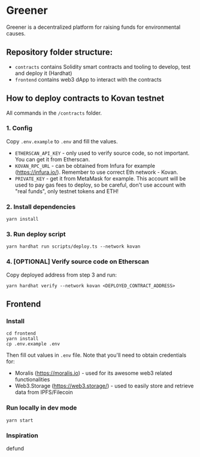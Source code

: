 <h1>Greener</h1>

Greener is a decentralized platform for raising funds for environmental causes. 


## Repository folder structure:
- `contracts` contains Solidity smart contracts and tooling to develop, test and deploy it (Hardhat)
- `frontend` contains web3 dApp to interact with the contracts


## How to deploy contracts to Kovan testnet

All commands in the `/contracts` folder. 

### 1. Config
Copy `.env.example` to `.env` and fill the values.

- `ETHERSCAN_API_KEY` - only used to verify source code, so not important. You can get it from Etherscan.  
- `KOVAN_RPC_URL` - can be obtained from Infura for example (https://infura.io/). Remember to use correct Eth network - Kovan.  
- `PRIVATE_KEY` - get it from MetaMask for example. This account will be used to pay gas fees to deploy, so be careful, don't use account with "real funds", only testnet tokens and ETH!

### 2. Install dependencies

```shell
yarn install
```

### 3. Run deploy script

```shell
yarn hardhat run scripts/deploy.ts --network kovan
```

### 4. [OPTIONAL] Verify source code on Etherscan

Copy deployed address from step 3 and run:

```shell
yarn hardhat verify --network kovan <DEPLOYED_CONTRACT_ADDRESS>
```

## Frontend

### Install

```shell
cd frontend
yarn install
cp .env.example .env
```

Then fill out values in `.env` file. Note that you'll need to obtain credentials for:
- Moralis (https://moralis.io) - used for its awesome web3 related functionalities
- Web3.Storage (https://web3.storage/) - used to easily store and retrieve data from IPFS/Filecoin

### Run locally in dev mode

`yarn start`

### Inspiration

 defund 
